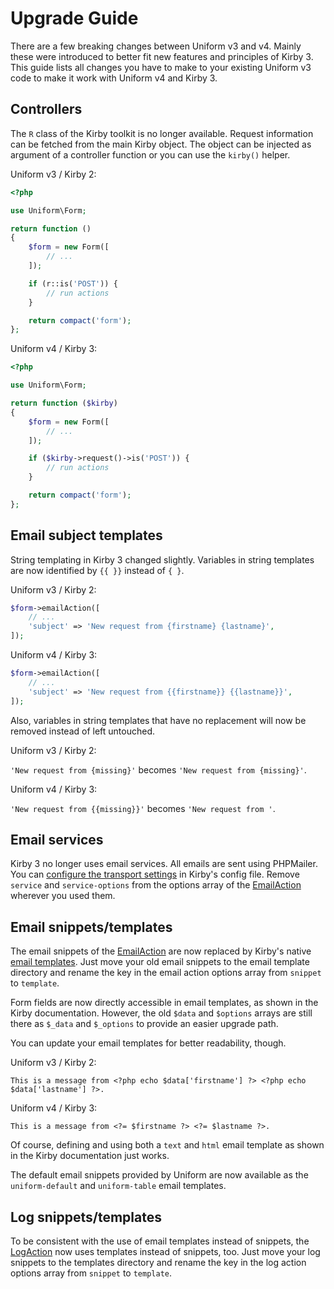 # Upgrade Guide

There are a few breaking changes between Uniform v3 and v4. Mainly these were introduced to better fit new features and principles of Kirby 3. This guide lists all changes you have to make to your existing Uniform v3 code to make it work with Uniform v4 and Kirby 3.

## Controllers

The `R` class of the Kirby toolkit is no longer available. Request information can be fetched from the main Kirby object. The object can be injected as argument of a controller function or you can use the `kirby()` helper.

Uniform v3 / Kirby 2:

```php
<?php

use Uniform\Form;

return function ()
{
    $form = new Form([
        // ...
    ]);

    if (r::is('POST')) {
        // run actions
    }

    return compact('form');
};
```

Uniform v4 / Kirby 3:

```php
<?php

use Uniform\Form;

return function ($kirby)
{
    $form = new Form([
        // ...
    ]);

    if ($kirby->request()->is('POST')) {
        // run actions
    }

    return compact('form');
};
```

## Email subject templates

String templating in Kirby 3 changed slightly. Variables in string templates are now identified by `{{ }}` instead of `{ }`.

Uniform v3 / Kirby 2:

```php
$form->emailAction([
    // ...
    'subject' => 'New request from {firstname} {lastname}',
]);
```

Uniform v4 / Kirby 3:

```php
$form->emailAction([
    // ...
    'subject' => 'New request from {{firstname}} {{lastname}}',
]);
```

Also, variables in string templates that have no replacement will now be removed instead of left untouched.

Uniform v3 / Kirby 2:

`'New request from {missing}'` becomes `'New request from {missing}'`.

Uniform v4 / Kirby 3:

`'New request from {{missing}}'` becomes `'New request from '`.

## Email services

Kirby 3 no longer uses email services. All emails are sent using PHPMailer. You can [configure the transport settings](https://getkirby.com/docs/guide/emails#transport-configuration) in Kirby's config file. Remove `service` and `service-options` from the options array of the [EmailAction](actions/email) wherever you used them.

## Email snippets/templates

The email snippets of the [EmailAction](actions/email) are now replaced by Kirby's native [email templates](https://getkirby.com/docs/guide/emails#plain-text). Just move your old email snippets to the email template directory and rename the key in the email action options array from `snippet` to `template`.

Form fields are now directly accessible in email templates, as shown in the Kirby documentation. However, the old `$data` and `$options` arrays are still there as `$_data` and `$_options` to provide an easier upgrade path.

You can update your email templates for better readability, though.

Uniform v3 / Kirby 2:

```html+php
This is a message from <?php echo $data['firstname'] ?> <?php echo $data['lastname'] ?>.
```

Uniform v4 / Kirby 3:

```html+php
This is a message from <?= $firstname ?> <?= $lastname ?>.
```

Of course, defining and using both a `text` and `html` email template as shown in the Kirby documentation just works.

The default email snippets provided by Uniform are now available as the `uniform-default` and `uniform-table` email templates.

## Log snippets/templates

To be consistent with the use of email templates instead of snippets, the [LogAction](actions/log) now uses templates instead of snippets, too. Just move your log snippets to the templates directory and rename the key in the log action options array from `snippet` to `template`.
